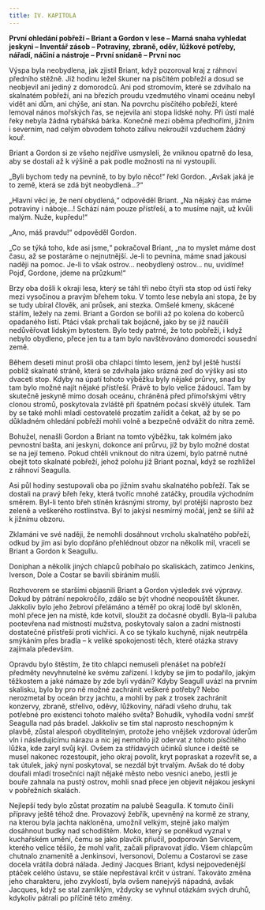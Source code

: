 ```yaml
---
title: IV. KAPITOLA
---
```


**První ohledání pobřeží – Briant a Gordon v lese – Marná snaha vyhledat jeskyni – Inventář zásob – Potraviny, zbraně, oděv, lůžkové potřeby, nářadí, náčiní a nástroje – První snídaně – První noc**

Výspa byla neobydlena, jak zjistil Briant, když pozoroval kraj z ráhnoví předního stěžně. Již hodinu ležel škuner na písčitém pobřeží a dosud se neobjevil ani jediný z domorodců. Ani pod stromovím, které se zdvihalo na skalnatém pobřeží, ani na březích proudu vzedmutého vlnami oceánu nebyl vidět ani dům, ani chýše, ani stan. Na povrchu písčitého pobřeží, které lemoval nános mořských řas, se nejevila ani stopa lidské nohy. Při ústí malé řeky nebyla žádná rybářská bárka. Konečně mezi oběma předhořími, jižním i severním, nad celým obvodem tohoto zálivu nekroužil vzduchem žádný kouř.

Briant a Gordon si ze všeho nejdříve usmysleli, že vniknou opatrně do lesa, aby se dostali až k výšině a pak podle možnosti na ni vystoupili.

„Byli bychom tedy na pevnině, to by bylo něco!“ řekl Gordon. „Avšak jaká je to země, která se zdá být neobydlená…?“

„Hlavní věcí je, že není obydlená,“ odpověděl Briant. „Na nějaký čas máme potraviny i náboje…! Schází nám pouze přístřeší, a to musíme najít, už kvůli malým. Nuže, kupředu!“

„Ano, máš pravdu!“ odpověděl Gordon.

„Co se týká toho, kde asi jsme,“ pokračoval Briant, „na to myslet máme dost času, až se postaráme o nejnutnější. Je-li to pevnina, máme snad jakousi naději na pomoc. Je-li to však ostrov… neobydlený ostrov… nu, uvidíme! Pojď, Gordone, jdeme na průzkum!“

Brzy oba došli k okraji lesa, který se táhl tři nebo čtyři sta stop od ústí řeky mezi vysočinou a pravým břehem toku. V tomto lese nebyla ani stopa, že by se tudy ubíral člověk, ani průsek, ani stezka. Omšelé kmeny, skácené stářím, ležely na zemi. Briant a Gordon se bořili až po kolena do koberců opadaného listí. Ptáci však prchali tak bojácně, jako by se již naučili nedůvěřovat lidským bytostem. Bylo tedy patrné, že toto pobřeží, i když nebylo obydleno, přece jen tu a tam bylo navštěvováno domorodci sousední země.

Během deseti minut prošli oba chlapci tímto lesem, jenž byl ještě hustší poblíž skalnaté stráně, která se zdvihala jako srázná zeď do výšky asi sto dvaceti stop. Kdyby na úpatí tohoto výběžku byly nějaké průrvy, snad by tam bylo možné najít nějaké přístřeší. Právě to bylo velice žádoucí. Tam by skutečně jeskyně mimo dosah oceánu, chráněná před přímořskými větry clonou stromů, poskytovala zvláště při špatném počasí skvělý útulek. Tam by se také mohli mladí cestovatelé prozatím zařídit a čekat, až by se po důkladném ohledání pobřeží mohli volně a bezpečně odvážit do nitra země.

Bohužel, nenašli Gordon a Briant na tomto výběžku, tak kolmém jako pevnostní bašta, ani jeskyni, dokonce ani průrvu, jíž by bylo možné dostat se na její temeno. Pokud chtěli vniknout do nitra území, bylo patrně nutné obejít toto skalnaté pobřeží, jehož polohu již Briant poznal, když se rozhlížel z ráhnoví Seagulla.

Asi půl hodiny sestupovali oba po jižním svahu skalnatého pobřeží. Tak se dostali na pravý břeh řeky, která tvoříc mnohé zatáčky, proudila východním směrem. Byl-li tento břeh stíněn krásnými stromy, byl protější naprosto bez zeleně a veškerého rostlinstva. Byl to jakýsi nesmírný močál, jenž se šířil až k jižnímu obzoru.

Zklamáni ve své naději, že nemohli dosáhnout vrcholu skalnatého pobřeží, odkud by jim asi bylo dopřáno přehlédnout obzor na několik mil, vraceli se Briant a Gordon k Seagullu.

Doniphan a několik jiných chlapců pobíhalo po skaliskách, zatímco Jenkins, Iverson, Dole a Costar se bavili sbíráním mušlí.

Rozhovorem se staršími objasnili Briant a Gordon výsledek své výpravy. Dokud by pátrání nepokročilo, zdálo se být vhodné neopouštět škuner. Jakkoliv bylo jeho žebroví přelámáno a téměř po okraj lodě byl skloněn, mohl přece jen na místě, kde kotvil, sloužit za dočasné obydlí. Byla-li paluba pootevřena nad místností mužstva, poskytovaly salon a zadní místnosti dostatečné přístřeší proti vichřici. A co se týkalo kuchyně, nijak neutrpěla smýkáním přes bradla – k veliké spokojenosti těch, které otázka stravy zajímala především.

Opravdu bylo štěstím, že tito chlapci nemuseli přenášet na pobřeží předměty nevyhnutelné ke svému zařízení. I kdyby se jim to podařilo, jakým těžkostem a jaké námaze by zde byli vydáni? Kdyby Seagull uvázl na prvním skalisku, bylo by pro ně možné zachránit veškeré potřeby? Nebo nerozmetal by oceán brzy jachtu, a mohli by pak z trosek zachránit konzervy, zbraně, střelivo, oděvy, lůžkoviny, nářadí všeho druhu, tak potřebné pro existenci tohoto malého světa? Bohudík, vyhodila vodní smršť Seagulla nad pás bradel. Jakkoliv se tím stal naprosto neschopným k plavbě, zůstal alespoň obydlitelným, protože jeho vnějšek vzdoroval úderům vln i následujícímu nárazu a nic jej nemohlo již odervat z tohoto písčitého lůžka, kde zaryl svůj kýl. Ovšem za střídavých účinků slunce i deště se musel nakonec rozestoupit, jeho okraj povolit, kryt popraskat a rozevřít se, a tak útulek, jaký nyní poskytoval, se nezdál být trvalým. Avšak do té doby doufali mladí trosečníci najít nějaké město nebo vesnici anebo, jestli je bouře zahnala na pustý ostrov, mohli snad přece jen objevit nějakou jeskyni v pobřežních skalách.

Nejlepší tedy bylo zůstat prozatím na palubě Seagulla. K tomuto činili přípravy ještě téhož dne. Provazový žebřík, upevněný na kormě ze strany, na kterou byla jachta nakloněna, umožnil velkým, stejně jako malým dosáhnout budky nad schodištěm. Moko, který se poněkud vyznal v kuchařském umění, čemu se jako plavčík přiučil, podporován Servicem, kterého velice těšilo, že mohl vařit, začali připravovat jídlo. Všem chlapcům chutnalo znamenitě a Jenkinsovi, Iversonovi, Dolemu a Costarovi se zase docela vrátila dobrá nálada. Jediný Jacques Briant, kdysi nejpovedenější ptáček celého ústavu, se stále nepřestával krčit v ústraní. Takováto změna jeho charakteru, jeho zvyklostí, byla ovšem nanejvýš nápadná, avšak Jacques, když se stal zamlklým, vždycky se vyhnul otázkám svých druhů, kdykoliv pátrali po příčině této změny.
